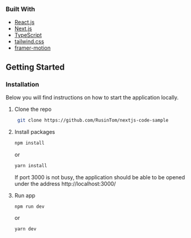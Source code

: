 ### Built With

- [React.js](https://reactjs.org/)
- [Next.js](https://nextjs.org/)
- [TypeScript](https://www.typescriptlang.org/)
- [tailwind.css](https://tailwindcss.com/)
- [framer-motion](https://www.framer.com/motion/)

## Getting Started

### Installation

Below you will find instructions on how to start the application locally.

1. Clone the repo
   ```sh
    git clone https://github.com/RusinTom/nextjs-code-sample
   ```
2. Install packages

   ```sh
   npm install
   ```

   or

   ```sh
   yarn install
   ```

   If port 3000 is not busy, the application should be able to be opened under the address http://localhost:3000/

3. Run app

   ```sh
   npm run dev
   ```

   or

   ```sh
   yarn dev
   ```
